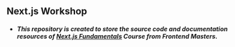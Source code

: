 ## Next.js Workshop

- ##### This repository is created to store the source code and documentation resources of [Next.js Fundamentals](https://frontendmasters.com/courses/next-js/) Course from Frontend Masters. 

